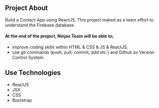 ## Project About
Build a Contact App using ReactJS. This project maked as a team effort to understand the Firebase database.

#### At the end of the project, Ninjas Team will be able to;
- improve coding skills within HTML & CSS & JS & ReactJS.
- use git commands (push, pull, commit, add etc.) and Github as Version Control System.

## Use Technologies
- ReactJS
- JSX
- CSS
- Bootstrap
